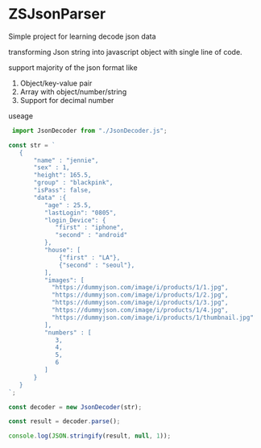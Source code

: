 # ZSJsonParser
Simple project for learning decode json data

transforming Json string into javascript object with single line of code.

support majority of the json format like 

1. Object/key-value pair
2. Array with object/number/string
3. Support for decimal number

useage 

``` JavaScript
 import JsonDecoder from "./JsonDecoder.js";

const str = `
   {
       "name" : "jennie",
       "sex" : 1,
       "height": 165.5,
       "group" : "blackpink",
       "isPass": false,
       "data" :{
          "age" : 25.5,
          "lastLogin": "0805",
          "login_Device": {
             "first" : "iphone",
             "second" : "android"
          },
          "house": [
              {"first" : "LA"},
              {"second" : "seoul"},
          ],
          "images": [
            "https://dummyjson.com/image/i/products/1/1.jpg",
            "https://dummyjson.com/image/i/products/1/2.jpg",
            "https://dummyjson.com/image/i/products/1/3.jpg",
            "https://dummyjson.com/image/i/products/1/4.jpg",
            "https://dummyjson.com/image/i/products/1/thumbnail.jpg"
          ],
          "numbers" : [
             3,
             4,
             5,
             6
          ]
       }
   }
`;

const decoder = new JsonDecoder(str);

const result = decoder.parse();

console.log(JSON.stringify(result, null, 1));
```
